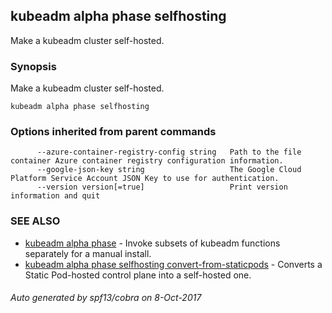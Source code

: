 ## kubeadm alpha phase selfhosting

Make a kubeadm cluster self-hosted.

### Synopsis


Make a kubeadm cluster self-hosted.

```
kubeadm alpha phase selfhosting
```

### Options inherited from parent commands

```
      --azure-container-registry-config string   Path to the file container Azure container registry configuration information.
      --google-json-key string                   The Google Cloud Platform Service Account JSON Key to use for authentication.
      --version version[=true]                   Print version information and quit
```

### SEE ALSO
* [kubeadm alpha phase](kubeadm_alpha_phase.md)	 - Invoke subsets of kubeadm functions separately for a manual install.
* [kubeadm alpha phase selfhosting convert-from-staticpods](kubeadm_alpha_phase_selfhosting_convert-from-staticpods.md)	 - Converts a Static Pod-hosted control plane into a self-hosted one.

###### Auto generated by spf13/cobra on 8-Oct-2017
